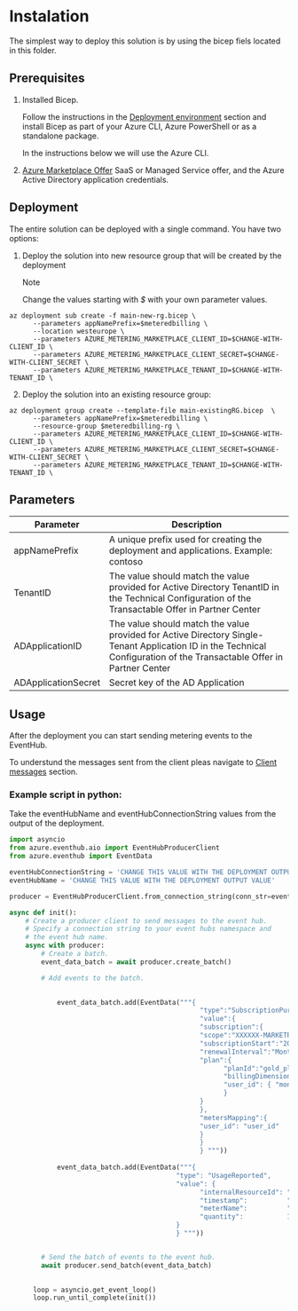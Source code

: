 # Instalation

The simplest way to deploy this solution is by using the bicep fiels located in this folder.

## Prerequisites
1. Installed Bicep.

      Follow the instructions in the [Deployment environment](https://docs.microsoft.com/en-us/azure/azure-resource-manager/bicep/install#deployment-environment) section and install Bicep as part of your Azure CLI, Azure PowerShell or as a standalone package.

      In the instructions below we will use the Azure CLI.

2. [Azure Marketplace Offer](https://docs.microsoft.com/en-us/azure/marketplace/azure-app-offer-setup) SaaS or Managed Service offer, and the Azure Active Directory application credentials.

## Deployment

The entire solution can be deployed with a single command. You have two options:

1. Deploy the solution into new resource group that will be created by the deployment

      > [!NOTE]
      > Change the values starting with *$* with your own parameter values.

```azurecli
az deployment sub create -f main-new-rg.bicep \
      --parameters appNamePrefix=$meteredbilling \
      --location westeurope \
      --parameters AZURE_METERING_MARKETPLACE_CLIENT_ID=$CHANGE-WITH-CLIENT_ID \
      --parameters AZURE_METERING_MARKETPLACE_CLIENT_SECRET=$CHANGE-WITH-CLIENT_SECRET \
      --parameters AZURE_METERING_MARKETPLACE_TENANT_ID=$CHANGE-WITH-TENANT_ID \
``` 
2. Deploy the solution into an existing resource group:
```azurecli
az deployment group create --template-file main-existingRG.bicep  \
      --parameters appNamePrefix=$meteredbilling \
      --resource-group $meteredbilling-rg \
      --parameters AZURE_METERING_MARKETPLACE_CLIENT_ID=$CHANGE-WITH-CLIENT_ID \
      --parameters AZURE_METERING_MARKETPLACE_CLIENT_SECRET=$CHANGE-WITH-CLIENT_SECRET \
      --parameters AZURE_METERING_MARKETPLACE_TENANT_ID=$CHANGE-WITH-TENANT_ID \
```

## Parameters

| Parameter | Description |
|-----------| -------------|
| appNamePrefix | A unique prefix used for creating the deployment and applications. Example: contoso |
| TenantID | The value should match the value provided for Active Directory TenantID in the Technical Configuration of the Transactable Offer in Partner Center |
| ADApplicationID | The value should match the value provided for Active Directory Single-Tenant Application ID in the Technical Configuration of the Transactable Offer in Partner Center |
| ADApplicationSecret | Secret key of the AD Application |

## Usage

After the deployment you can start sending metering events to the EventHub. 

To understund the messages sent from the client pleas navigate to [Client messages](metered-billing-accelerator#client-messages) section.

### Example script in python:

Take the eventHubName and eventHubConnectionString values from the output of the deployment.

```python
import asyncio
from azure.eventhub.aio import EventHubProducerClient
from azure.eventhub import EventData

eventHubConnectionString = 'CHANGE THIS VALUE WITH THE DEPLOYMENT OUTPUT VALUE'
eventHubName = 'CHANGE THIS VALUE WITH THE DEPLOYMENT OUTPUT VALUE'

producer = EventHubProducerClient.from_connection_string(conn_str=eventHubConnectionString, eventhub_name=eventHubName)

async def init():
    # Create a producer client to send messages to the event hub.
    # Specify a connection string to your event hubs namespace and
    # the event hub name.
    async with producer:
        # Create a batch.
        event_data_batch = await producer.create_batch()

        # Add events to the batch.

    
            event_data_batch.add(EventData("""{
                                                "type":"SubscriptionPurchased",
                                                "value":{
                                                "subscription":{
                                                "scope":"XXXXXX-MARKETPLACE-SUBSCRIPTION-ID",
                                                "subscriptionStart":"2022-04-08T08:45:20Z",
                                                "renewalInterval":"Monthly",
                                                "plan":{
                                                      "planId":"gold_plan_id",
                                                      "billingDimensions": {
                                                      "user_id": { "monthly": 10, "annually": 0 },
                                                      }
                                                }
                                                },
                                                "metersMapping":{
                                                "user_id": "user_id"
                                                }
                                                }
                                                } """))
        
            event_data_batch.add(EventData("""{
                                          "type": "UsageReported",
                                          "value": {
                                                "internalResourceId": "XXXXXX-MARKETPLACE-SUBSCRIPTION-ID",
                                                "timestamp":          "2022-04-08T08:45:20Z",
                                                "meterName":          "user_id",
                                                "quantity":           1
                                          }
                                          } """))


        # Send the batch of events to the event hub.
        await producer.send_batch(event_data_batch)

      
      loop = asyncio.get_event_loop()
      loop.run_until_complete(init())

```